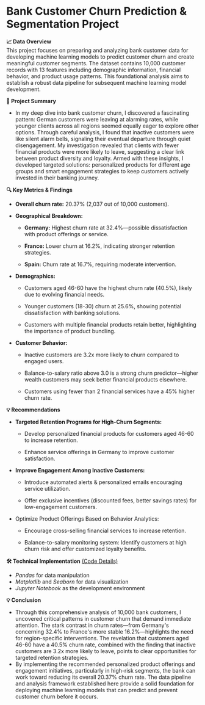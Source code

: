 # Bank Customer Churn Prediction & Segmentation Project


**📈 Data Overview**
<br> This project focuses on preparing and analyzing bank customer data for developing machine learning models to predict customer churn and create meaningful customer segments. The dataset contains 10,000 customer records with 13 features including demographic information, financial behavior, and product usage patterns. This foundational analysis aims to establish a robust data pipeline for subsequent machine learning model development.

**🧐 Project Summary**

- In my deep dive into bank customer churn, I discovered a fascinating pattern: German customers were leaving at alarming rates, while younger clients across all regions seemed equally eager to explore other options. Through careful analysis, I found that inactive customers were like silent alarm bells, signaling their eventual departure through quiet disengagement. My investigation revealed that clients with fewer financial products were more likely to leave, suggesting a clear link between product diversity and loyalty. Armed with these insights, I developed targeted solutions: personalized products for different age groups and smart engagement strategies to keep customers actively invested in their banking journey.

**🔍 Key Metrics & Findings**
* **Overall churn rate:** 20.37% (2,037 out of 10,000 customers).

* **Geographical Breakdown:**

    * **Germany:** Highest churn rate at 32.4%—possible dissatisfaction with product offerings or service.

    * **France:** Lower churn at 16.2%, indicating stronger retention strategies.

    * **Spain:** Churn rate at 16.7%, requiring moderate intervention.

* **Demographics:**

    * Customers aged 46-60 have the highest churn rate (40.5%), likely due to evolving financial needs.

    * Younger customers (18-30) churn at 25.6%, showing potential dissatisfaction with banking solutions.

    * Customers with multiple financial products retain better, highlighting the importance of product bundling.

* **Customer Behavior:**

    * Inactive customers are 3.2x more likely to churn compared to engaged users.

    * Balance-to-salary ratio above 3.0 is a strong churn predictor—higher wealth customers may seek better financial products elsewhere.

    * Customers using fewer than 2 financial services have a 45% higher churn rate.

**💡 Recommendations**

* **Targeted Retention Programs for High-Churn Segments:**

    * Develop personalized financial products for customers aged 46-60 to increase retention.

    * Enhance service offerings in Germany to improve customer satisfaction.

* **Improve Engagement Among Inactive Customers:**

    * Introduce automated alerts & personalized emails encouraging service utilization.

    * Offer exclusive incentives (discounted fees, better savings rates) for low-engagement customers.

* Optimize Product Offerings Based on Behavior Analytics:

    * Encourage cross-selling financial services to increase retention.

    * Balance-to-salary monitoring system: Identify customers at high churn risk and offer customized loyalty benefits.

**🛠️ Technical Implementation** [(Code Details)](https://github.com/tammai1610/Commercial-Bank-Customer-Classification/blob/main/BankCustomerPrep.ipynb)
- _Pandas_ for data manipulation
- _Matplotlib_ and _Seaborn_ for data visualization
- _Jupyter Notebook_ as the development environment


**💡 Conclusion**
- Through this comprehensive analysis of 10,000 bank customers, I uncovered critical patterns in customer churn that demand immediate attention. The stark contrast in churn rates—from Germany's concerning 32.4% to France's more stable 16.2%—highlights the need for region-specific interventions. The revelation that customers aged 46-60 have a 40.5% churn rate, combined with the finding that inactive customers are 3.2x more likely to leave, points to clear opportunities for targeted retention strategies. 
- By implementing the recommended personalized product offerings and engagement initiatives, particularly in high-risk segments, the bank can work toward reducing its overall 20.37% churn rate. The data pipeline and analysis framework established here provide a solid foundation for deploying machine learning models that can predict and prevent customer churn before it occurs.
